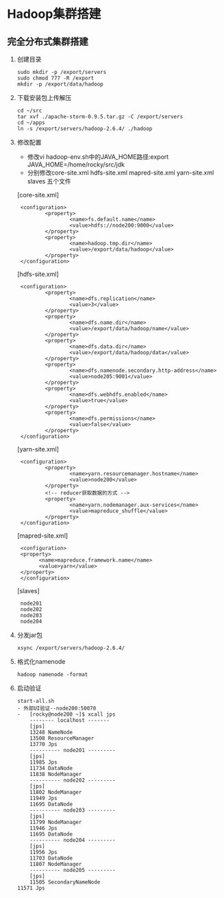 # Hadoop集群搭建

## 完全分布式集群搭建
1. 创建目录
    ````
    sudo mkdir -p /export/servers
    sudo chmod 777 -R /export
    mkdir -p /export/data/hadoop
    ````
2. 下载安装包上传解压
    ````
    cd ~/src
    tar xvf ./apache-storm-0.9.5.tar.gz -C /export/servers
    cd ~/apps
    ln -s /export/servers/hadoop-2.6.4/ ./hadoop
    ````
3. 修改配置
    - 修改vi hadoop-env.sh中的JAVA_HOME路径:export JAVA_HOME=/home/rocky/src/jdk
    - 分别修改core-site.xml hdfs-site.xml mapred-site.xml  yarn-site.xml  slaves 五个文件

    [core-site.xml] 
    
		<configuration>
                <property>
                        <name>fs.default.name</name>
                        <value>hdfs://node200:9000</value>
                </property>
                <property>
                        <name>hadoop.tmp.dir</name>
                        <value>/export/data/hadoop</value>
                </property>
        </configuration>
		
    [hdfs-site.xml]
    
		<configuration>
                <property>
                        <name>dfs.replication</name>
                        <value>3</value>
                </property>
                <property>
                        <name>dfs.name.dir</name>
                        <value>/export/data/hadoop/name</value>
                </property>
                <property>   
                        <name>dfs.data.dir</name>   
                        <value>/export/data/hadoop/data</value>   
                </property>   
                <property>
                        <name>dfs.namenode.secondary.http-address</name>
                        <value>node205:9001</value>
                </property>
                <property>    
                        <name>dfs.webhdfs.enabled</name>    
                        <value>true</value>    
                </property>    
                <property>    
                        <name>dfs.permissions</name>    
                        <value>false</value>    
                </property>    
        </configuration>
	
	[yarn-site.xml]

		<configuration>
                <property>
                        <name>yarn.resourcemanager.hostname</name>
                        <value>node200</value>
                </property>
                <!-- reducer获取数据的方式 -->
                <property>
                        <name>yarn.nodemanager.aux-services</name>
                        <value>mapreduce_shuffle</value>
                </property>
        </configuration>
		
	[mapred-site.xml]
	
		<configuration>
        <property>    
              <name>mapreduce.framework.name</name>    
              <value>yarn</value>    
        </property>  
		</configuration>
		
	[slaves]
	
		node201
        node202
        node203
        node204  
4. 分发jar包
     ````
     xsync /export/servers/hadoop-2.6.4/
     ````
5. 格式化namenode
    ````
    hadoop namenode -format
    ````
6. 启动验证
    ````
    start-all.sh
    - 外部UI验证--node200:50070
    -   [rocky@node200 ~]$ xcall jps
        -------- localhost -------
        [jps]
        13248 NameNode
        13508 ResourceManager
        13770 Jps
        ---------- node201 ---------
        [jps]
        11985 Jps
        11734 DataNode
        11838 NodeManager
        ---------- node202 ---------
        [jps]
        11802 NodeManager
        11949 Jps
        11695 DataNode
        ---------- node203 ---------
        [jps]
        11799 NodeManager
        11946 Jps
        11695 DataNode
        ---------- node204 ---------
        [jps]
        11956 Jps
        11703 DataNode
        11807 NodeManager
        ---------- node205 ---------
        [jps]
        11505 SecondaryNameNode
    11571 Jps
    ````